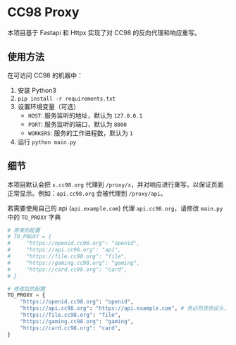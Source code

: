 # CC98 Proxy

本项目基于 Fastapi 和 Httpx 实现了对 CC98 的反向代理和响应重写。

## 使用方法

在可访问 CC98 的机器中：

1. 安装 Python3
2. `pip install -r requirements.txt`
3. 设置环境变量（可选）
    - `HOST`: 服务监听的地址，默认为 `127.0.0.1`
    - `PORT`: 服务监听的端口，默认为 `8000`
    - `WORKERS`: 服务的工作进程数，默认为 `1`
4. 运行 `python main.py`

## 细节

本项目默认会把 `x.cc98.org` 代理到 `/proxy/x`，并对响应进行重写，以保证页面正常显示。例如：`api.cc98.org` 会被代理到 `/proxy/api`。

若需要使用自己的 api (`api.example.com`) 代理 `api.cc98.org`，请修改 `main.py` 中的 `TO_PROXY` 字典

```python
# 原来的配置
# TO_PROXY = {
#     "https://openid.cc98.org": "openid",
#     "https://api.cc98.org": "api",
#     "https://file.cc98.org": "file",
#     "https://gaming.cc98.org": "gaming",
#     "https://card.cc98.org": "card",
# }

# 修改后的配置
TO_PROXY = {
    "https://openid.cc98.org": "openid",
    "https://api.cc98.org": "https://api.example.com", # 务必包含协议头，路径重写会出问题
    "https://file.cc98.org": "file",
    "https://gaming.cc98.org": "gaming",
    "https://card.cc98.org": "card",
}
```